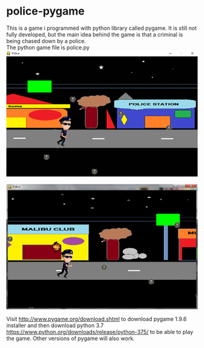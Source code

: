 # police-pygame
This is a game i programmed with python library called pygame. It is still not fully developed, but the main idea behind the game is that a criminal is being chased down by a police.
<br>
The python game file is police.py
<br>
<img src="https://github.com/Nafsun/police-pygame/blob/master/police output.png" alt="Police Image">
<br><br>
<img src="https://github.com/Nafsun/police-pygame/blob/master/game picture.png" alt="Police Image">

Visit http://www.pygame.org/download.shtml to download pygame 1.9.6 installer and then download python 3.7 https://www.python.org/downloads/release/python-375/ to be able to play the game. Other versions of pygame will also work.
